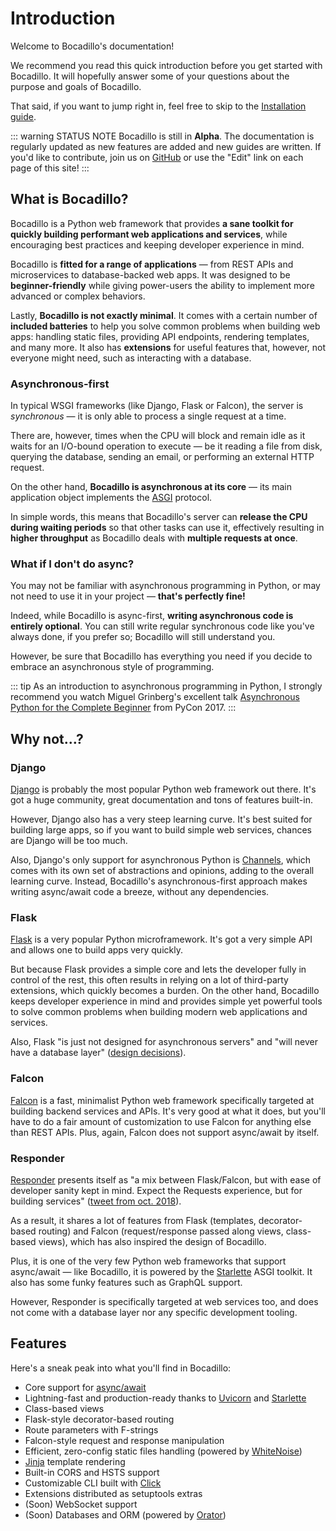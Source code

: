 # Introduction

Welcome to Bocadillo's documentation!

We recommend you read this quick introduction before you get started with Bocadillo. It will hopefully answer some of your questions about the purpose and goals of Bocadillo.
 
That said, if you want to jump right in, feel free to skip to the [Installation guide](installation.md).

::: warning STATUS NOTE
Bocadillo is still in **Alpha**. The documentation is regularly updated as new features are added and new guides are written. If you'd like to contribute, join us on [GitHub](https:github.com/bocadilloproject/bocadillo) or use the "Edit" link on each page of this site!
:::

## What is Bocadillo?

Bocadillo is a Python web framework that provides **a sane toolkit for quickly building performant web applications and services**, while encouraging best practices and keeping developer experience in mind.

Bocadillo is **fitted for a range of applications** — from REST APIs and microservices to database-backed web apps. It was designed to be **beginner-friendly** while giving power-users the ability to implement more advanced or complex behaviors.

Lastly, **Bocadillo is not exactly minimal**. It comes with a certain number of **included batteries** to help you solve common problems when building web apps: handling static files, providing API endpoints, rendering templates, and many more. It also has **extensions** for useful features that, however, not everyone might need, such as interacting with a database.

### Asynchronous-first

In typical WSGI frameworks (like Django, Flask or Falcon), the server is *synchronous* — it is only able to process a single request at a time.

There are, however, times when the CPU will block and remain idle as it waits for an I/O-bound operation to execute — be it reading a file from disk, querying the database, sending an email, or performing an external HTTP request.

On the other hand, **Bocadillo is asynchronous at its core** — its main application object implements the [ASGI] protocol.

In simple words, this means that Bocadillo's server can **release the CPU during waiting periods** so that other tasks can use it, effectively resulting in **higher throughput** as Bocadillo deals with **multiple requests at once**.

<!-- Include a sequence diagram of WSGI vs ASGI -->

### What if I don't do async?

You may not be familiar with asynchronous programming in Python, or may not need to use it in your project — **that's perfectly fine!**

Indeed, while Bocadillo is async-first, **writing asynchronous code is entirely optional**. You can still write regular synchronous code like you've always done, if you prefer so; Bocadillo will still understand you.

However, be sure that Bocadillo has everything you need if you decide to embrace an asynchronous style of programming.

::: tip
As an introduction to asynchronous programming in Python, I strongly recommend you watch Miguel Grinberg's excellent talk [Asynchronous Python for the Complete Beginner](https://www.youtube.com/watch?v=iG6fr81xHKA) from PyCon 2017.
:::

## Why not…?

### Django

[Django] is probably the most popular Python web framework out there. It's got a huge community, great documentation and tons of features built-in.

However, Django also has a very steep learning curve. It's best suited for building large apps, so if you want to build simple web services, chances are Django will be too much.

Also, Django's only support for asynchronous Python is [Channels], which comes with its own set of abstractions and opinions, adding to the overall learning curve. Instead, Bocadillo's asynchronous-first approach makes writing async/await code a breeze, without any dependencies.

### Flask

[Flask] is a very popular Python microframework. It's got a very simple API and allows one to build apps very quickly.

But because Flask provides a simple core and lets the developer fully in control of the rest, this often results in relying on a lot of third-party extensions, which quickly becomes a burden. On the other hand, Bocadillo keeps developer experience in mind and provides simple yet powerful tools to solve common problems when building modern web applications and services.

Also, Flask "is just not designed for asynchronous servers" and "will never have a database layer" ([design decisions](http://flask.pocoo.org/docs/1.0/design/#design-decisions-in-flask)).

### Falcon

[Falcon] is a fast, minimalist Python web framework specifically targeted at building backend services and APIs. It's very good at what it does, but you'll have to do a fair amount of customization to use Falcon for anything else than REST APIs. Plus, again, Falcon does not support async/await by itself.

### Responder

[Responder] presents itself as "a mix between Flask/Falcon, but with ease of developer sanity kept in mind. Expect the Requests experience, but for building services" ([tweet from oct. 2018](https://twitter.com/kennethreitz/status/1050723571004309505)).

As a result, it shares a lot of features from Flask (templates, decorator-based routing) and Falcon (request/response passed along views, class-based views), which has also inspired the design of Bocadillo.

Plus, it is one of the very few Python web frameworks that support async/await — like Bocadillo, it is powered by the [Starlette] ASGI toolkit. It also has some funky features such as GraphQL support.

However, Responder is specifically targeted at web services too, and does not come with a database layer nor any specific development tooling.

## Features

Here's a sneak peak into what you'll find in Bocadillo:

- Core support for [async/await](https://docs.python.org/3/library/asyncio-task.html)
- Lightning-fast and production-ready thanks to [Uvicorn] and [Starlette]
- Class-based views
- Flask-style decorator-based routing
- Route parameters with F-strings
- Falcon-style request and response manipulation
- Efficient, zero-config static files handling (powered by [WhiteNoise])
- [Jinja] template rendering
- Built-in CORS and HSTS support
- Customizable CLI built with [Click]
- Extensions distributed as setuptools extras
- (Soon) WebSocket support
- (Soon) Databases and ORM (powered by [Orator])

[ASGI]: https://asgi.readthedocs.io
[Django]: https://www.djangoproject.com
[Channels]: https://channels.readthedocs.io
[Flask]: http://flask.pocoo.org
[Falcon]: https://falconframework.org
[Responder]: http://python-responder.org/en/latest/
[Starlette]: https://www.starlette.io
[Uvicorn]: https://www.uvicorn.org
[WhiteNoise]: http://whitenoise.evans.io
[Jinja]: http://jinja.pocoo.org
[Click]: https://click.palletsprojects.com
[Orator]: https://orator-orm.com
